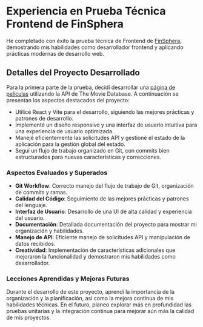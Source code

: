 # Experiencia en Prueba Técnica Frontend de FinSphera

He completado con éxito la prueba técnica de Frontend de [FinSphera](https://github.com/finsphera/frontend_challenge?tab=readme-ov-file), demostrando mis habilidades como desarrollador frontend y aplicando prácticas modernas de desarrollo web.

## Detalles del Proyecto Desarrollado

Para la primera parte de la prueba, decidí desarrollar una [página de películas](https://movie-home-page.vercel.app/) utilizando la API de The Movie Database. A continuación se presentan los aspectos destacados del proyecto:

- Utilicé React y Vite para el desarrollo, siguiendo las mejores prácticas y patrones de desarrollo.
- Implementé un diseño responsivo y una interfaz de usuario intuitiva para una experiencia de usuario optimizada.
- Manejé eficientemente las solicitudes API y gestioné el estado de la aplicación para la gestión global del estado.
- Seguí un flujo de trabajo organizado en Git, con commits bien estructurados para nuevas características y correcciones.

### Aspectos Evaluados y Superados

- **Git Workflow**: Correcto manejo del flujo de trabajo de Git, organización de commits y ramas.
- **Calidad del Código**: Seguimiento de las mejores prácticas y patrones del lenguaje.
- **Interfaz de Usuario**: Desarrollo de una UI de alta calidad y experiencia del usuario.
- **Documentación**: Detallada documentación del proyecto para mostrar mi organización y habilidades.
- **Manejo de API**: Eficiente manejo de solicitudes API y manipulación de datos recibidos.
- **Creatividad**: Implementación de características adicionales que mejoraron la funcionalidad y demostraron mis habilidades como desarrollador.

### Lecciones Aprendidas y Mejoras Futuras

Durante el desarrollo de este proyecto, aprendí la importancia de la organización y la planificación, así como la mejora continua de mis habilidades técnicas. En el futuro, planeo explorar más en profundidad las pruebas unitarias y la integración continua para mejorar aún más la calidad de mis proyectos.
